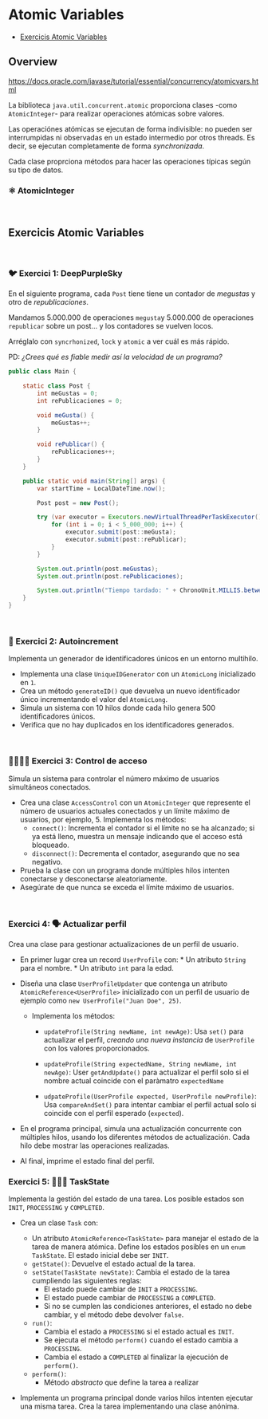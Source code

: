 # Atomic Variables

* [Exercicis Atomic Variables](#exercicis-atomic-variables)

## Overview

https://docs.oracle.com/javase/tutorial/essential/concurrency/atomicvars.html

La biblioteca `java.util.concurrent.atomic` proporciona clases -como `AtomicInteger`- para realizar operaciones atómicas sobre valores.

Las operaciónes atómicas se ejecutan de forma indivisible: no pueden ser interrumpidas ni observadas en un estado intermedio por otros threads. Es decir, se ejecutan completamente de forma _synchronizada_.

Cada clase proprciona métodos para hacer las operaciones típicas según su tipo de datos.

### ⚛️ AtomicInteger



<br />

## Exercicis Atomic Variables

<br />

### 🐦 Exercici 1: DeepPurpleSky

En el siguiente programa, cada `Post` tiene tiene un contador de _megustas_ y otro de _republicaciones_.

Mandamos 5.000.000 de operaciones `megusta`y 5.000.000 de operaciones `republicar` sobre un post... y los contadores se vuelven locos.

Arréglalo con `syncrhonized`, `lock` y `atomic` a ver cuál es más rápido.

PD: _¿Crees qué es fiable medir así la velocidad de un programa?_

```java
public class Main {

    static class Post {
        int meGustas = 0;
        int rePublicaciones = 0;

        void meGusta() {
            meGustas++;
        }

        void rePublicar() {
            rePublicaciones++;
        }
    }

    public static void main(String[] args) {
        var startTime = LocalDateTime.now();

        Post post = new Post();

        try (var executor = Executors.newVirtualThreadPerTaskExecutor()) {
            for (int i = 0; i < 5_000_000; i++) {
                executor.submit(post::meGusta);
                executor.submit(post::rePublicar);
            }
        }

        System.out.println(post.meGustas);
        System.out.println(post.rePublicaciones);

        System.out.println("Tiempo tardado: " + ChronoUnit.MILLIS.between(startTime, LocalDateTime.now()));
    }
}
```

<br />

### 🌰 Exercici 2: Autoincrement

Implementa un generador de identificadores únicos en un entorno multihilo.

* Implementa una clase `UniqueIDGenerator` con un `AtomicLong` inicializado en `1`.
* Crea un método `generateID()` que devuelva un nuevo identificador único incrementando el valor del `AtomicLong`.
* Simula un sistema con 10 hilos donde cada hilo genera 500 identificadores únicos.
* Verifica que no hay duplicados en los identificadores generados.

<br />

### 👨‍👨‍👦‍👦 Exercici 3: Control de acceso

Simula un sistema para controlar el número máximo de usuarios simultáneos conectados.

* Crea una clase `AccessControl` con un `AtomicInteger` que represente el número de usuarios actuales conectados y un límite máximo de usuarios, por ejemplo, 5.  Implementa los métodos:
    * `connect()`: Incrementa el contador si el límite no se ha alcanzado; si ya está lleno, muestra un mensaje indicando que el acceso está bloqueado.
    * `disconnect()`: Decrementa el contador, asegurando que no sea negativo.
* Prueba la clase con un programa donde múltiples hilos intenten conectarse y desconectarse aleatoriamente.
* Asegúrate de que nunca se exceda el límite máximo de usuarios.

<br />

### Exercici 4: 🗣 Actualizar perfil

Crea una clase para gestionar actualizaciones de un perfil de usuario.

* En primer lugar crea un record `UserProfile` con:
        * Un atributo `String` para el nombre.
        * Un atributo `int` para la edad.


* Diseña una clase `UserProfileUpdater` que contenga un atributo `AtomicReference<UserProfile>` inicializado con un perfil de usuario de ejemplo como `new UserProfile("Juan Doe", 25)`.

    * Implementa los métodos:
        * `updateProfile(String newName, int newAge)`:
         Usa `set()` para actualizar el perfil, *creando una nueva instancia* de `UserProfile` con los valores proporcionados.

        * `updateProfile(String expectedName, String newName, int newAge)`:
         User `getAndUpdate()` para actualizar el perfil solo si el nombre actual coincide con el paràmatro `expectedName`
    
        * `udpateProfile(UserProfile expected, UserProfile newProfile)`:
            Usa `compareAndSet()` para intentar cambiar el perfil actual solo si coincide con el perfil esperado (`expected`).

* En el programa principal, simula una actualización concurrente con múltiples hilos, usando los diferentes métodos de actualización. Cada hilo debe mostrar las operaciones realizadas.

* Al final, imprime el estado final del perfil.

### Exercici 5: 🧎🏽‍♀️ TaskState

Implementa la gestión del estado de una tarea. Los posible estados son `INIT`, `PROCESSING` y `COMPLETED`.

* Crea un clase `Task` con:
    * Un atributo `AtomicReference<TaskState>` para manejar el estado de la tarea de manera atómica. Define los estados posibles en un `enum TaskState`. El estado inicial debe ser `INIT`.
    * `getState()`: Devuelve el estado actual de la tarea.
    * `setState(TaskState newState)`: Cambia el estado de la tarea cumpliendo las siguientes reglas:
        * El estado puede cambiar de `INIT` a `PROCESSING`.
        * El estado puede cambiar de `PROCESSING` a `COMPLETED`.
        * Si no se cumplen las condiciones anteriores, el estado no debe cambiar, y el método debe devolver `false`.
    * `run()`:
        * Cambia el estado a `PROCESSING` si el estado actual es `INIT`.
        * Se ejecuta el método `perform()` cuando el estado cambia a `PROCESSING`.
        * Cambia el estado a `COMPLETED` al finalizar la ejecución de `perform()`.
    * `perform()`:
        * Método *abstracto* que define la tarea a realizar
               
* Implementa un programa principal donde varios hilos intenten ejecutar una misma tarea. Crea la tarea implementando una clase anónima.
